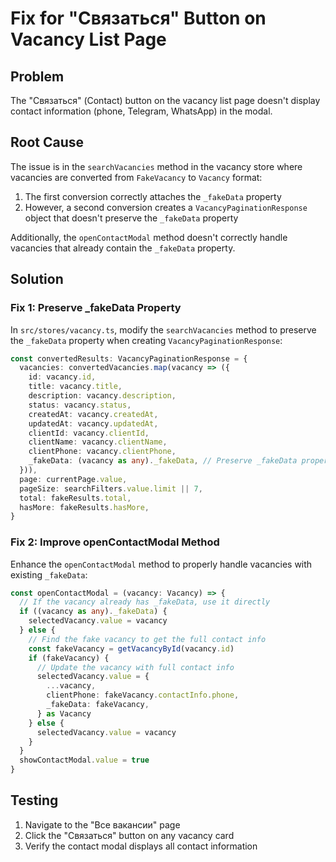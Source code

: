 # Fix for "Связаться" Button on Vacancy List Page

## Problem

The "Связаться" (Contact) button on the vacancy list page doesn't display contact information (phone, Telegram, WhatsApp) in the modal.

## Root Cause

The issue is in the `searchVacancies` method in the vacancy store where vacancies are converted from `FakeVacancy` to `Vacancy` format:

1. The first conversion correctly attaches the `_fakeData` property
2. However, a second conversion creates a `VacancyPaginationResponse` object that doesn't preserve the `_fakeData` property

Additionally, the `openContactModal` method doesn't correctly handle vacancies that already contain the `_fakeData` property.

## Solution

### Fix 1: Preserve \_fakeData Property

In `src/stores/vacancy.ts`, modify the `searchVacancies` method to preserve the `_fakeData` property when creating `VacancyPaginationResponse`:

```typescript
const convertedResults: VacancyPaginationResponse = {
  vacancies: convertedVacancies.map(vacancy => ({
    id: vacancy.id,
    title: vacancy.title,
    description: vacancy.description,
    status: vacancy.status,
    createdAt: vacancy.createdAt,
    updatedAt: vacancy.updatedAt,
    clientId: vacancy.clientId,
    clientName: vacancy.clientName,
    clientPhone: vacancy.clientPhone,
    _fakeData: (vacancy as any)._fakeData, // Preserve _fakeData property
  })),
  page: currentPage.value,
  pageSize: searchFilters.value.limit || 7,
  total: fakeResults.total,
  hasMore: fakeResults.hasMore,
}
```

### Fix 2: Improve openContactModal Method

Enhance the `openContactModal` method to properly handle vacancies with existing `_fakeData`:

```typescript
const openContactModal = (vacancy: Vacancy) => {
  // If the vacancy already has _fakeData, use it directly
  if ((vacancy as any)._fakeData) {
    selectedVacancy.value = vacancy
  } else {
    // Find the fake vacancy to get the full contact info
    const fakeVacancy = getVacancyById(vacancy.id)
    if (fakeVacancy) {
      // Update the vacancy with full contact info
      selectedVacancy.value = {
        ...vacancy,
        clientPhone: fakeVacancy.contactInfo.phone,
        _fakeData: fakeVacancy,
      } as Vacancy
    } else {
      selectedVacancy.value = vacancy
    }
  }
  showContactModal.value = true
}
```

## Testing

1. Navigate to the "Все вакансии" page
2. Click the "Связаться" button on any vacancy card
3. Verify the contact modal displays all contact information
